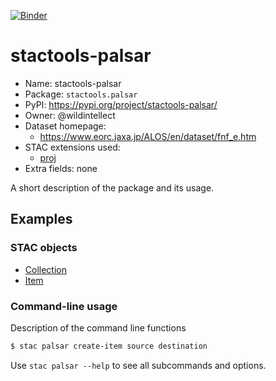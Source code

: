 [![Binder](https://mybinder.org/badge_logo.svg)](https://mybinder.org/v2/gh/stactools-packages/palsar/main?filepath=docs/installation_and_basic_usage.ipynb)

# stactools-palsar

- Name: stactools-palsar
- Package: `stactools.palsar`
- PyPI: https://pypi.org/project/stactools-palsar/
- Owner: @wildintellect
- Dataset homepage: 
  - https://www.eorc.jaxa.jp/ALOS/en/dataset/fnf_e.htm
- STAC extensions used:
  - [proj](https://github.com/stac-extensions/projection/)
- Extra fields: none

A short description of the package and its usage.

## Examples

### STAC objects

- [Collection](examples/collection.json)
- [Item](examples/item/item.json)

### Command-line usage

Description of the command line functions

```bash
$ stac palsar create-item source destination
```

Use `stac palsar --help` to see all subcommands and options.
